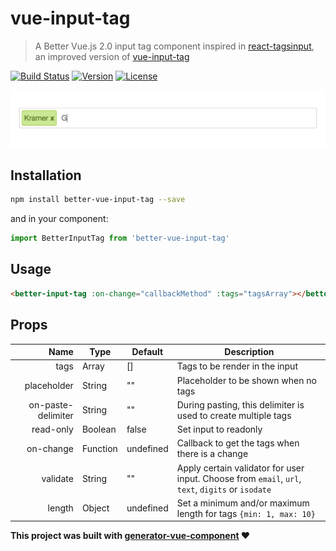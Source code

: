 # vue-input-tag
> A Better Vue.js 2.0 input tag component inspired in [react-tagsinput](https://github.com/olahol/react-tagsinput), an improved version of [vue-input-tag](https://tucci.me/vue-input-tag)

[![Build Status](https://travis-ci.org/Yproximite/better-vue-input-tag.svg?branch=master)](https://travis-ci.org/Yproximite/better-vue-input-tag)
[![Version](https://img.shields.io/npm/v/better-vue-input-tag.svg)](https://www.npmjs.com/package/better-vue-input-tag)
[![License](https://img.shields.io/npm/l/better-vue-input-tag.svg)](https://www.npmjs.com/package/better-vue-input-tag)

<p align="center">
  <img src="demo.gif" width="750" alt="Logo"/>
</p>

## Installation

``` bash
npm install better-vue-input-tag --save
```

and in your component:

``` javascript
import BetterInputTag from 'better-vue-input-tag'
```

## Usage

``` html
<better-input-tag :on-change="callbackMethod" :tags="tagsArray"></better-input-tag>
```

## Props
| Name | Type | Default | Description |
| ---:| --- | ---| --- |
| tags | Array | [] | Tags to be render in the input |
| placeholder | String | "" | Placeholder to be shown when no tags |
| on-paste-delimiter | String | "" | During pasting, this delimiter is used to create multiple tags |
| read-only | Boolean | false | Set input to readonly |
| on-change | Function | undefined | Callback to get the tags when there is a change |
| validate | String | "" | Apply certain validator for user input. Choose from `email`, `url`, `text`, `digits` or `isodate` |
| length | Object | undefined | Set a minimum and/or maximum length for tags `{min: 1, max: 10}` |

**This project was built with [generator-vue-component](https://github.com/ianaya89/generator-vue-component) ❤️**

